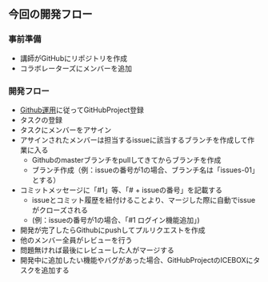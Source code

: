 ## 今回の開発フロー

### 事前準備

- 講師がGitHubにリポジトリを作成
- コラボレーターズにメンバーを追加

### 開発フロー

- <a href="03_Github運用.md" target="_blank">Github運用</a>に従ってGitHubProject登録
- タスクの登録
- タスクにメンバーをアサイン
- アサインされたメンバーは担当するissueに該当するブランチを作成して作業に入る
  - Githubのmasterブランチをpullしてきてからブランチを作成
  - ブランチ作成（例：issueの番号が1の場合、ブランチ名は「issues-01」とする）
- コミットメッセージに「#1」等、「# + issueの番号」を記載する
  - issueとコミット履歴を紐付けることより、マージした際に自動でissueがクローズされる
  - (例：issueの番号が1の場合、「#1 ログイン機能追加」)
- 開発が完了したらGithubにpushしてプルリクエストを作成
- 他のメンバー全員がレビューを行う
- 問題無ければ最後にレビューした人がマージする
- 開発中に追加したい機能やバグがあった場合、GitHubProjectのICEBOXにタスクを追加する
